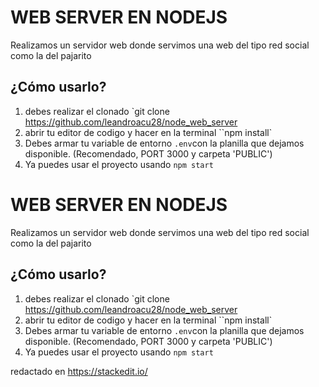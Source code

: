 # WEB SERVER EN NODEJS

Realizamos un servidor web donde servimos una web del tipo red social como la del pajarito

##  ¿Cómo usarlo?

1. debes realizar el clonado `git clone https://github.com/leandroacu28/node_web_server
2. abrir tu editor de codigo y hacer en la terminal ``npm install`
3. Debes armar tu variable de entorno `.env`con la planilla que  dejamos disponible. (Recomendado, PORT 3000 y carpeta 'PUBLIC')
4. Ya puedes usar el proyecto usando `npm start`
# WEB SERVER EN NODEJS

Realizamos un servidor web donde servimos una web del tipo red social como la del pajarito

##  ¿Cómo usarlo?

1. debes realizar el clonado `git clone https://github.com/leandroacu28/node_web_server
2. abrir tu editor de codigo y hacer en la terminal ``npm install`
3. Debes armar tu variable de entorno `.env`con la planilla que  dejamos disponible. (Recomendado, PORT 3000 y carpeta 'PUBLIC')
4. Ya puedes usar el proyecto usando `npm start`

redactado en https://stackedit.io/
